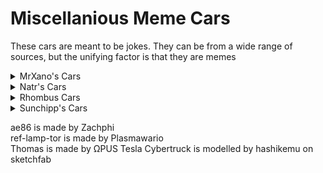 # Miscellanious Meme Cars
These cars are meant to be jokes. They can be from a wide range of sources, but the unifying factor is that they are memes

<details>
  <summary>MrXano's Cars</summary>
  
  Incredible works of art.
  * Dababy convertible
  * Fabulous storm
  * Handium
  * Kettlium
  * Leggin McQueen
  * Leggium
</details>
<details>
  <summary>Natr's Cars</summary>
  
  * Dom_s Charger
  * Jackson_Storm
  * blue_eyes_white_dragon
  * bulletbill
  * dirty_bubble
  * invisible_boatmobile
  * lemon_car
  * lightning-mcqueen
  * mater
  * minecart
  * mobile burger
  * mystery_machine
  * patty_wagon
  * rocket_racer
  * sans_car
  * shaggy
  * shrek_mobile
  * sm64_head
  * thanos_car
  * waluigi
  * wizpig
  * woody_and_buzz
  * woomy 
</details>
<details>
  <summary>Rhombus Cars</summary>
  
  * ROB
  * shaggyrogers
</details>
<details>
  <summary>Sunchipp's Cars</summary>
  
  * cheese
  * cow
  * raymans_shoe
</details>


ae86 is made by Zachphi <br>
ref-lamp-tor is made by Plasmawario <br>
Thomas is made by ΩPUS
Tesla Cybertruck is modelled by hashikemu on sketchfab

